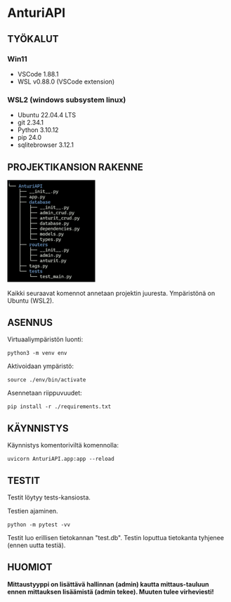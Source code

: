 
# AnturiAPI

## TYÖKALUT

### Win11

* VSCode 1.88.1
* WSL v0.88.0 (VSCode extension)

### WSL2 (windows subsystem linux)

* Ubuntu 22.04.4 LTS
* git 2.34.1
* Python 3.10.12
* pip 24.0
* sqlitebrowser 3.12.1

## PROJEKTIKANSION RAKENNE

<img src="kansiorakenne.png" width=200 alt="Projektikansion rakenne"/>

Kaikki seuraavat komennot annetaan projektin juuresta. Ympäristönä on Ubuntu (WSL2).

## ASENNUS

Virtuaaliympäristön luonti:

```shell
python3 -m venv env
```

Aktivoidaan ympäristö:

```shell
source ./env/bin/activate
```

Asennetaan riippuvuudet:

```shell
pip install -r ./requirements.txt
```

## KÄYNNISTYS

Käynnistys komentoriviltä komennolla:

```shell
uvicorn AnturiAPI.app:app --reload
```

## TESTIT

Testit löytyy tests-kansiosta.

Testien ajaminen.

```shell
python -m pytest -vv
```

Testit luo erillisen tietokannan "test.db". Testin loputtua tietokanta tyhjenee (ennen uutta testiä).

## HUOMIOT

**Mittaustyyppi on lisättävä hallinnan (admin) kautta mittaus-tauluun ennen mittauksen lisäämistä (admin tekee). Muuten tulee virheviesti!**